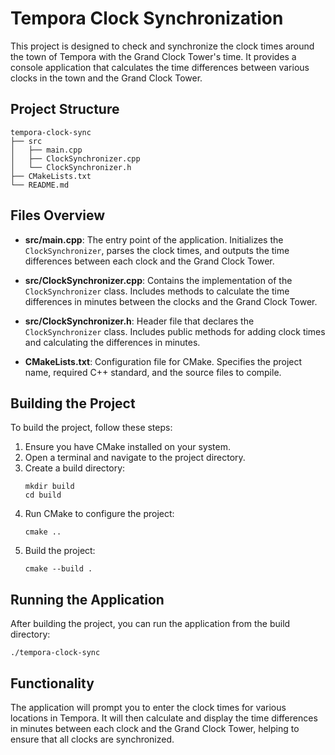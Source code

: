 # Tempora Clock Synchronization

This project is designed to check and synchronize the clock times around the town of Tempora with the Grand Clock Tower's time. It provides a console application that calculates the time differences between various clocks in the town and the Grand Clock Tower.

## Project Structure

```
tempora-clock-sync
├── src
│   ├── main.cpp
│   ├── ClockSynchronizer.cpp
│   └── ClockSynchronizer.h
├── CMakeLists.txt
└── README.md
```

## Files Overview

- **src/main.cpp**: The entry point of the application. Initializes the `ClockSynchronizer`, parses the clock times, and outputs the time differences between each clock and the Grand Clock Tower.

- **src/ClockSynchronizer.cpp**: Contains the implementation of the `ClockSynchronizer` class. Includes methods to calculate the time differences in minutes between the clocks and the Grand Clock Tower.

- **src/ClockSynchronizer.h**: Header file that declares the `ClockSynchronizer` class. Includes public methods for adding clock times and calculating the differences in minutes.

- **CMakeLists.txt**: Configuration file for CMake. Specifies the project name, required C++ standard, and the source files to compile.

## Building the Project

To build the project, follow these steps:

1. Ensure you have CMake installed on your system.
2. Open a terminal and navigate to the project directory.
3. Create a build directory:
   ```
   mkdir build
   cd build
   ```
4. Run CMake to configure the project:
   ```
   cmake ..
   ```
5. Build the project:
   ```
   cmake --build .
   ```

## Running the Application

After building the project, you can run the application from the build directory:

```
./tempora-clock-sync
```

## Functionality

The application will prompt you to enter the clock times for various locations in Tempora. It will then calculate and display the time differences in minutes between each clock and the Grand Clock Tower, helping to ensure that all clocks are synchronized.